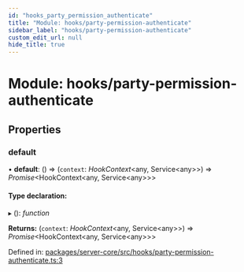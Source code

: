 ```yaml
---
id: "hooks_party_permission_authenticate"
title: "Module: hooks/party-permission-authenticate"
sidebar_label: "hooks/party-permission-authenticate"
custom_edit_url: null
hide_title: true
---
```


# Module: hooks/party-permission-authenticate

## Properties

### default

• **default**: () => (`context`: *HookContext*<any, Service<any\>\>) => *Promise*<HookContext<any, Service<any\>\>\>

#### Type declaration:

▸ (): *function*

**Returns:** (`context`: *HookContext*<any, Service<any\>\>) => *Promise*<HookContext<any, Service<any\>\>\>

Defined in: [packages/server-core/src/hooks/party-permission-authenticate.ts:3](https://github.com/xr3ngine/xr3ngine/blob/65dfcf39a/packages/server-core/src/hooks/party-permission-authenticate.ts#L3)
